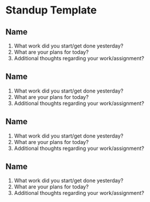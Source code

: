 # Standup Template

## Name
1. What work did you start/get done yesterday?
2. What are your plans for today?
3. Additional thoughts regarding your work/assignment?

## Name
1. What work did you start/get done yesterday?
2. What are your plans for today?
3. Additional thoughts regarding your work/assignment?

## Name
1. What work did you start/get done yesterday?
2. What are your plans for today?
3. Additional thoughts regarding your work/assignment?

## Name
1. What work did you start/get done yesterday?
2. What are your plans for today?
3. Additional thoughts regarding your work/assignment?
